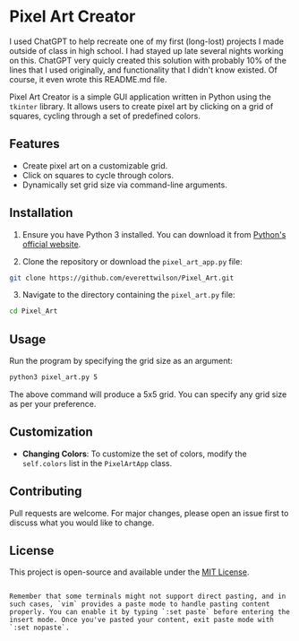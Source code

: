 # Pixel Art Creator
I used ChatGPT to help recreate one of my first (long-lost) projects I made outside of class in high school. I had stayed up late several nights working on this. ChatGPT very quicly created this solution with probably 10% of the lines that I used originally, and functionality that I didn't know existed. Of course, it even wrote this README.md file. 

Pixel Art Creator is a simple GUI application written in Python using the `tkinter` library. It allows users to create pixel art by clicking on a grid of squares, cycling through a set of predefined colors.

## Features

- Create pixel art on a customizable grid.
- Click on squares to cycle through colors.
- Dynamically set grid size via command-line arguments.

## Installation

1. Ensure you have Python 3 installed. You can download it from [Python's official website](https://www.python.org/downloads/).

2. Clone the repository or download the `pixel_art_app.py` file:

```bash
git clone https://github.com/everettwilson/Pixel_Art.git
```

3. Navigate to the directory containing the `pixel_art.py` file:

```bash
cd Pixel_Art
```

## Usage

Run the program by specifying the grid size as an argument:

```bash
python3 pixel_art.py 5
```

The above command will produce a 5x5 grid. You can specify any grid size as per your preference.

## Customization

- **Changing Colors**: To customize the set of colors, modify the `self.colors` list in the `PixelArtApp` class.

## Contributing

Pull requests are welcome. For major changes, please open an issue first to discuss what you would like to change.

## License

This project is open-source and available under the [MIT License](https://choosealicense.com/licenses/mit/).
```

Remember that some terminals might not support direct pasting, and in such cases, `vim` provides a paste mode to handle pasting content properly. You can enable it by typing `:set paste` before entering the insert mode. Once you've pasted your content, exit paste mode with `:set nopaste`.
